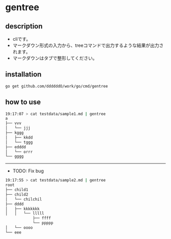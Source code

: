 # gentree

## description
- cliです。
- マークダウン形式の入力から、treeコマンドで出力するような結果が出力されます。
- マークダウンはタブで整形してください。

## installation
```sh
go get github.com/ddddddO/work/go/cmd/gentree
```

## how to use

```sh
19:17:07 > cat testdata/sample1.md | gentree
a
├── vvv
│   └── jjj
├── kggg
│   ├── kkdd
│   └── tggg
├── edddd
│   └── orrr
└── gggg
```

---

- TODO: Fix bug

```sh
19:17:55 > cat testdata/sample2.md | gentree
root
├── child1
├── child2
│   └── chilchil
├── dddd
│   ├── kkkkkkk
│   │   └── lllll
            ├── ffff
            └── ppppp
│   └── oooo
└── eee
```
